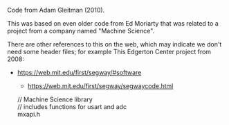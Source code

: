 Code from Adam Gleitman (2010).

This was based on even older code from Ed Moriarty that was related to a project from a company named "Machine Science".

There are other references to this on the web, which may indicate we don't need some header files; for example
This Edgerton Center project from 2008:
- https://web.mit.edu/first/segway/#software
  - https://web.mit.edu/first/segway/segwaycode.html

   // Machine Science library   
   // includes functions for usart and adc  
   mxapi.h  
  

